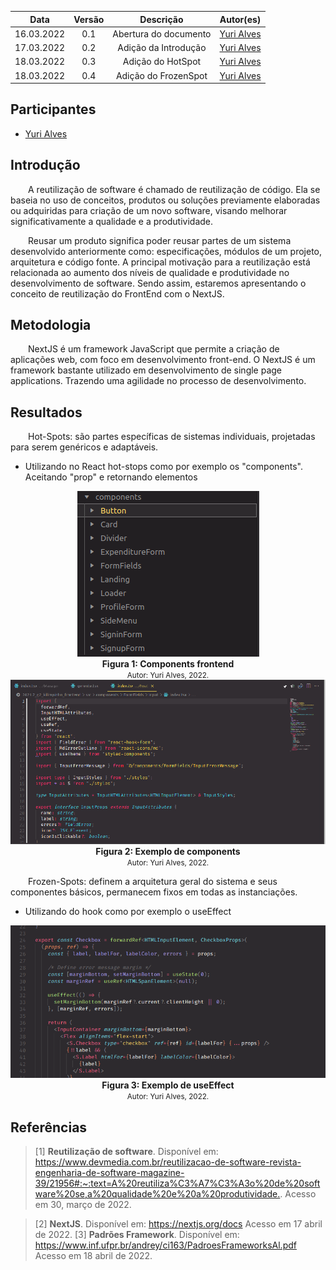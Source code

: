 |    Data    | Versão |       Descrição       |                  Autor(es)                  |
| :--------: | :----: | :-------------------: | :-----------------------------------------: |
| 16.03.2022 |  0.1   | Abertura do documento | [Yuri Alves](https://github.com/yuriAlves5) |
| 17.03.2022 |  0.2   | Adição da Introdução  | [Yuri Alves](https://github.com/yuriAlves5) |
| 18.03.2022 |  0.3   |   Adição do HotSpot   | [Yuri Alves](https://github.com/yuriAlves5) |
| 18.03.2022 |  0.4   | Adição do FrozenSpot  | [Yuri Alves](https://github.com/yuriAlves5) |

## Participantes

-   [Yuri Alves](https://github.com/yuriAlves5)

## Introdução

&emsp;&emsp;A reutilização de software é chamado de reutilização de código. Ela se baseia no uso de conceitos, produtos ou soluções previamente elaboradas ou adquiridas para criação de um novo software, visando melhorar significativamente a qualidade e a produtividade.

&emsp;&emsp;Reusar um produto significa poder reusar partes de um sistema desenvolvido anteriormente como: especificações, módulos de um projeto, arquitetura e código fonte. A principal motivação para a reutilização está relacionada ao aumento dos níveis de qualidade e produtividade no desenvolvimento de software. Sendo assim, estaremos apresentando o conceito de reutilização do FrontEnd com o NextJS.

## Metodologia

&emsp;&emsp;NextJS é um framework JavaScript que permite a criação de aplicações web, com foco em desenvolvimento front-end. O NextJS é um framework bastante utilizado em desenvolvimento de single page applications. Trazendo uma agilidade no processo de desenvolvimento.

## Resultados

&emsp;&emsp;Hot-Spots: são partes específicas de sistemas individuais, projetadas para serem genéricos e adaptáveis.

-   Utilizando no React hot-stops como por exemplo os "components". Aceitando "prop" e retornando elementos
<center>
    <img src='..\..\..\assets\img\reutilizacao\components.png'>
        <figcaption align='center'>
            <b>Figura 1: Components frontend</b>
            <br>
            <small>Autor: Yuri Alves, 2022.</small>
        </figcaption>
</center>
<center>
    <img src='..\..\..\assets\img\reutilizacao\inputComp.png'>
        <figcaption align='center'>
            <b>Figura 2: Exemplo de components</b>
            <br>
            <small>Autor: Yuri Alves, 2022.</small>
        </figcaption>
</center>

&emsp;&emsp;Frozen-Spots: definem a arquitetura geral do sistema e seus componentes básicos, permanecem fixos em todas as instanciações.

-   Utilizando do hook como por exemplo o useEffect
<center>
        <img src='..\..\..\assets\img\reutilizacao\useEffect.png'>
            <figcaption align='center'>
                <b>Figura 3: Exemplo de useEffect</b>
                <br>
                <small>Autor: Yuri Alves, 2022.</small>
            </figcaption>
    </center>

## Referências

> [1] **Reutilização de software**. Disponível em: <https://www.devmedia.com.br/reutilizacao-de-software-revista-engenharia-de-software-magazine-39/21956#:~:text=A%20reutiliza%C3%A7%C3%A3o%20de%20software%20se,a%20qualidade%20e%20a%20produtividade.>. Acesso em 30, março de 2022.

> [2] **NextJS**. Disponível em: <https://nextjs.org/docs> Acesso em 17 abril de 2022.
> [3] **Padrões Framework**. Disponível em: <https://www.inf.ufpr.br/andrey/ci163/PadroesFrameworksAl.pdf> Acesso em 18 abril de 2022.
